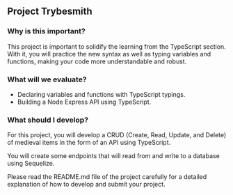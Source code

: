 ## Project Trybesmith
### Why is this important?
This project is important to solidify the learning from the TypeScript section. With it, you will practice the new syntax as well as typing variables and functions, making your code more understandable and robust.

### What will we evaluate?
- Declaring variables and functions with TypeScript typings.
- Building a Node Express API using TypeScript.

### What should I develop?
For this project, you will develop a CRUD (Create, Read, Update, and Delete) of medieval items in the form of an API using TypeScript.

You will create some endpoints that will read from and write to a database using Sequelize.

Please read the README.md file of the project carefully for a detailed explanation of how to develop and submit your project.
